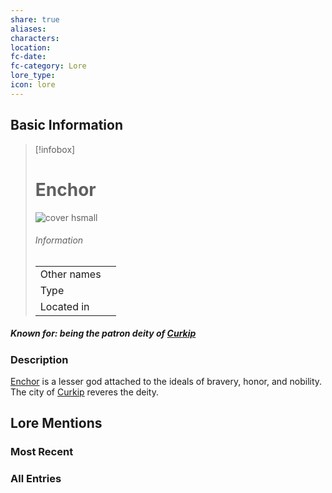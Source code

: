 ```yaml
---
share: true
aliases: 
characters: 
location: 
fc-date: 
fc-category: Lore
lore_type: 
icon: lore
---
```

## Basic Information
> [!infobox]
> # Enchor
> ![cover hsmall](insertimage.png)
> ###### Information
> |   |  |
> | ---- | ---- |
> | Other names | |
> | Type||
> | Located in | |
##### Known for: being the patron deity of [Curkip](../../Locations/Settlements/Curkip.md)
### Description
[Enchor](Enchor.md) is a lesser god attached to the ideals of bravery, honor, and nobility. The city of [Curkip](../../Locations/Settlements/Curkip.md) reveres the deity.
## Lore Mentions
### Most Recent

### All Entries
